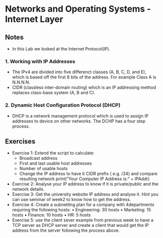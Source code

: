 # Networks and Operating Systems - Internet Layer

## Notes
- In this Lab we looked at the Internet Protocol(IP).

### 1. Working with IP Addresses
- The IPv4 are divided into five differenct classes  (A, B, C, D, and E), which is based off the first 8 bits of the address. For example Class A is N.N.N.N. 
- CIDR (classless inter-domain routing) which is an IP addressing method replaces class-base system (A, B and C).

### 2. Dynamic Host Configuration Protocol (DHCP)
- DHCP is a network management protocol which is used to assign IP addresses to device on other networks. The DCHP has a four step process.  


## Exercises
- Exercise 1: Extend the script to calculate:
    - Broadcast address
    - First and last usable host addresses
    - Number of usable hosts
    - Change the IP address to have it CIDR prefix ( e.g. /24)  and compare resulting network
    print("Your Computer IP Address is:" + IPAddr)
- Exercise 2: Analyse your IP address to know if it is private/public and the network details.
- Exercise 3: Get the university website IP address and analyse it. Hint you can use seminar of week2 to know how to get the address.
- Exercise 4: Create a subnetting plan for a company with 4departments requiring the following hosts:
    • Engineering: 30 hosts
    • Marketing: 15 hosts
    • Finance: 10 hosts
    • HR: 5 hosts
- Exercise 5: use the client sever example from previous week to have a TCP server as DHCP server and create a client that would get the IP address from the server following the process above.

